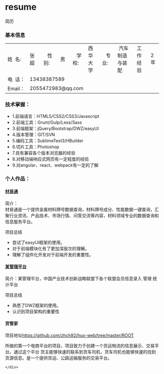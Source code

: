 # resume
简历
<div>
        <h3>基本信息</h3>
        <table>
            <tbody>
                <tr>
                    <td>姓&nbsp;&nbsp;名:</td>
                    <td>张超&nbsp;&nbsp;</td>
                    <td>&nbsp;&nbsp;&nbsp;性别:</td>
                    <td>&nbsp;男&nbsp;&nbsp;</td>
                    <td>&nbsp;&nbsp;&nbsp;学校:</td>
                    <td>西华大学</td>
                    <td>&nbsp;&nbsp;&nbsp;专业:</td>
                    <td>&nbsp;汽车制造与装配</td>
                    <td>工作经验</td>
                    <td>2年</td>
                </tr>
                <tr>
                    <td colspan="1">电&nbsp;&nbsp;话：</td>
                    <td colspan="7">13438387589</td>
                </tr>
                <tr>
                    <td colspan="1">Email：</td>
                    <td colspan="7">2055472983@qq.com</td>
                </tr>
            </tbody>
        </table>
        <h3>技术掌握：</h3>
        <ul>
            <li>1.前端语言：HTML5/CSS2/CSS3/Javascript</li>
            <li>2.前端工具：Grunt/Gulp/Less/Sass</li>
            <li>3.前端框架：jQuery/Bootstrap/DWZ/easyUI</li>
            <li>4.版本管理：GIT/SVN</li>
            <li>5.编码工具：SublimeText3/HBuilder </li>
            <li>6.切片工具：Photoshop</li>
            <li>7.具有兼容各个版本浏览器的经验</li>
            <li>8.对移动端响应式网页有一定程度的经验</li>
            <li>9.对angular、react、webpack有一定的了解</li>
        </ul>
        <h3>个人作品：</h3>
        <h4><a href="http://www.matlink.com.cn/">材易通</a></h4>
        <p>简介：<br>材易通是一个提供金属材料牌号数据查询，材料牌号成分、性能数据一键查询，汇聚行业资讯、产品技术、市场行情、问答交流等内容，材料领域专业的数据查询和信息服务平台。</p>
        <p>项目总结</p>
        <ul>
        	<li>尝试了easyUI框架的使用。</li>
        	<li>对于前端模块化有了更加深层次的理解。</li>
        	<li>理解了组件化开发对于前端开发的重要性。</li>
        </ul>
        <h4><a href="http://www.matlink.com.cn/">某管理平台</a></h4>
        <p>简介：某管理平台，中国产业技术创新战略联盟下各个联盟会员信息录入 管理 统计平台</p>
        <p>项目总结</p>
        <ul>
        	<li>熟悉了DWZ框架的使用。</li>
        	<li>认识到项目架构的重要性</li>
        </ul>
        <h4>货管家</h4>
        <p>项目地址<a href="https://github.com/zhch92/huo-web/tree/master/ROOT">https://github.com/zhch92/huo-web/tree/master/ROOT</a></p>
        <p>所做的第一个电商平台的项目，项目致力于创建一个货运物流的信息展示、交易平台。通过这个平台 货主能够快速的联系到货车司机，货车司机也能够快速的找到货源信息。是一个提供货运、公路运输服务的交易平台。</p>


    </div>
